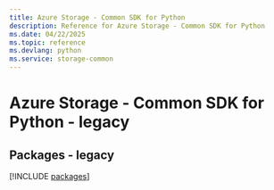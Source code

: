 ```yaml
---
title: Azure Storage - Common SDK for Python
description: Reference for Azure Storage - Common SDK for Python
ms.date: 04/22/2025
ms.topic: reference
ms.devlang: python
ms.service: storage-common
---
```

# Azure Storage - Common SDK for Python - legacy
## Packages - legacy
[!INCLUDE [packages](storage---common-index.md)]